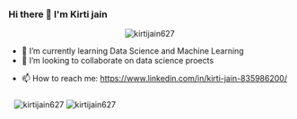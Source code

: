 ### Hi there 👋 I'm Kirti jain
<p align="center"> <img src="https://komarev.com/ghpvc/?username=kirtijain627" alt="kirtijain627" /> </p>


<!--**kirtijain627/kirtijain627** is a ✨ _special_ ✨ repository because its `README.md` (this file) appears on your GitHub profile.-->

<!--Here are some ideas to get you started:

- 🔭 I’m currently working on ...-->
- 🌱 I’m currently learning Data Science and Machine Learning
- 👯 I’m looking to collaborate on data science proects
<!-- - 🤔 I’m looking for help with ...
- 💬 Ask me about ...-->
- 📫 How to reach me: https://www.linkedin.com/in/kirti-jain-835986200/
<!-- - 😄 Pronouns: ...
- ⚡ Fun fact: ...
-->

<p align="left" style="padding:10px 10px 10px 10px"> <img src="https://github-readme-stats.vercel.app/api?username=kirtijain627&show_icons=true&theme=synthwave" alt="kirtijain627" /> <img src="https://github-readme-stats.vercel.app/api/top-langs?username=kirtijain627&show_icons=true&theme=synthwave" alt="kirtijain627" /></p>
